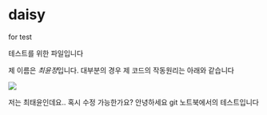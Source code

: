 # daisy
for test

테스트를 위한 파일입니다

제 이름은 *최윤정*입니다.
대부분의 경우 제 코드의 작동원리는 아래와 같습니다

![](pipe.jpeg)

저는 최태윤인데요.. 혹시 수정 가능한가요?
안녕하세요 git 노트북에서의 테스트입니다